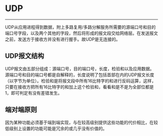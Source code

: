 # UDP
-----

UDP从应用进程得到数据，附上多路复用/多路分解服务所需要的源端口号和目的端口号字段，以及两个其他的字段，然后将形成的报文段交给网络层。在发送报文之前，发送方于接收方并没有进行握手。故UDP是无连接的。

## UDP报文结构

UDP报文由五部分组成：源端口号，目的端口号，长度，检验和以及应用数据。源端口号和目的端口号都是自解释的，长度说明了包括首部在内的UDP报文长度（以字节为单位）。检验和是将报文段中所有16比特字的和进行反码运算，这样，只要在接收方把所有16比特字的和加上这个检验和，看看和是不是为全部位都是1，即可判定有没有差错发生。

## 端对端原则

因为某种功能必须基于端到端实现，与在较高级别提供这些功能的代价相比，在较低级别上设置的功能可能是冗余的或几乎没有价值的。
